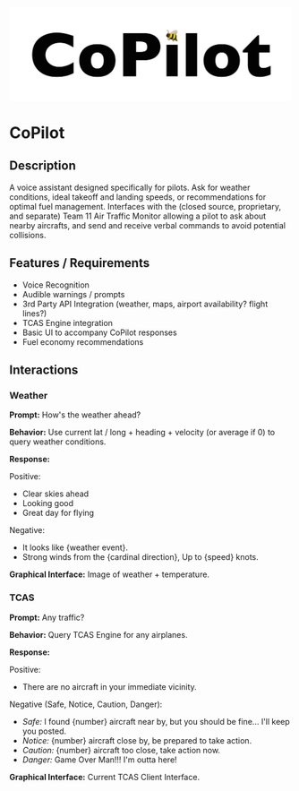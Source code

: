 <img src="Documentation/Images/CoPilotLogo@2x.png" width="720" style="margin:auto;display:block">

# CoPilot

## Description
A voice assistant designed specifically for pilots. Ask for weather conditions, ideal takeoff and landing speeds, or recommendations for optimal fuel management. Interfaces with the (closed source, proprietary, and separate) Team 11 Air Traffic Monitor allowing a pilot to ask about nearby aircrafts, and send and receive verbal commands to avoid potential collisions.

## Features / Requirements

 - Voice Recognition
 - Audible warnings / prompts
 - 3rd Party API Integration (weather, maps, airport availability? flight lines?)
 - TCAS Engine integration
 - Basic UI to accompany CoPilot responses
 - Fuel economy recommendations

## Interactions

### Weather

**Prompt:** How's the weather ahead?

**Behavior:** Use current lat / long + heading + velocity (or average if 0) to query weather conditions.

**Response:**

Positive:

- Clear skies ahead
- Looking good
- Great day for flying

Negative:

- It looks like {weather event}.
- Strong winds from the {cardinal direction}, Up to {speed} knots.

**Graphical Interface:** Image of weather + temperature.

### TCAS

**Prompt:** Any traffic?

**Behavior:** Query TCAS Engine for any airplanes.

**Response:** 

Positive:

- There are no aircraft in your immediate vicinity.

Negative (Safe, Notice, Caution, Danger):

- *Safe:* I found {number} aircraft near by, but you should be fine... I'll keep you posted.
- *Notice:* {number} aircraft close by, be prepared to take action.
- *Caution:* {number} aircraft too close, take action now.
- *Danger:* Game Over Man!!! I'm outta here!

**Graphical Interface:** Current TCAS Client Interface.

